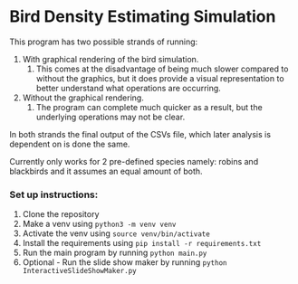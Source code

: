 # Bird Density Estimating Simulation

This program has two possible strands of running:
1. With graphical rendering of the bird simulation.
   1. This comes at the disadvantage of being much slower compared to without the graphics, but it does provide a visual representation to better understand what operations are occurring.
2. Without the graphical rendering.
   1. The program can complete much quicker as a result, but the underlying operations may not be clear.

In both strands the final output of the CSVs file, which later analysis is dependent on is done the same.

Currently only works for 2 pre-defined species namely: robins and blackbirds and it assumes an equal amount of both.

### Set up instructions:

1. Clone the repository
2. Make a venv using `python3 -m venv venv`
3. Activate the venv using `source venv/bin/activate`
4. Install the requirements using `pip install -r requirements.txt`
5. Run the main program by running `python main.py`
6. Optional - Run the slide show maker by running `python InteractiveSlideShowMaker.py`